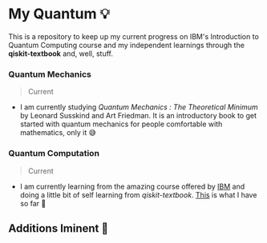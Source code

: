 # My Quantum :bulb:
This is a repository to keep up my current progress on IBM's Introduction to Quantum Computing course and my independent learnings through the **qiskit-textbook** and, well, stuff.
### Quantum Mechanics 
> Current
- I am currently studying *Quantum Mechanics : The Theoretical Minimum* by Leonard Susskind and Art Friedman. It is an introductory book to get started with quantum mechanics for people comfortable with mathematics, only it :sweat_smile:
### Quantum Computation
> Current
- I am currently learning from the amazing course offered by [IBM](https://github.com/TheGupta2012/MyQuantum/tree/master/IBM%20Quantum) and doing a little bit of self learning from *qiskit-textbook*. [This](https://github.com/TheGupta2012/MyQuantum/tree/master/my_qiskit) is what I have so far :crossed_fingers:

## Additions Iminent :construction:
